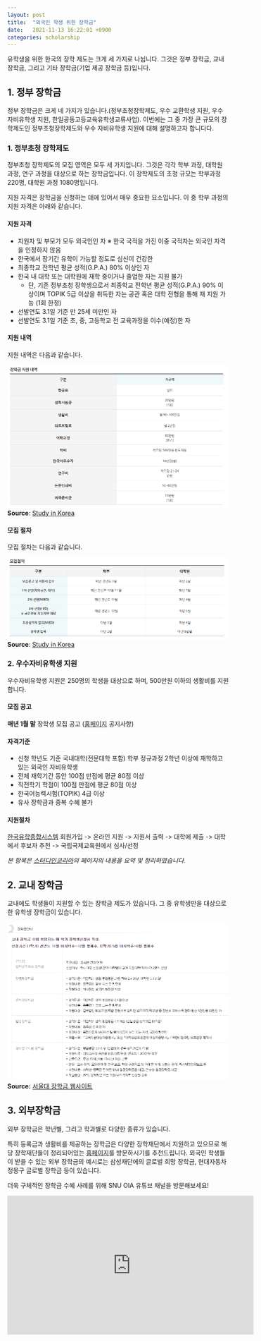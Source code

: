 ```yaml
---
layout: post
title:  "외국인 학생 위한 장학금"
date:   2021-11-13 16:22:01 +0900
categories: scholarship
---
```

유학생을 위한 한국의 장학 제도는 크게 세 가지로 나뉩니다. 그것은 정부 장학금, 교내 장학금, 그리고 기타 장학금(기업 제공 장학금 등)입니다.

## 1. 정부 장학금 

정부 장학금은 크게 네 가지가 있습니다.(정부초청장학제도, 우수 교환학생 지원, 우수 자비유학생 지원, 한일공동고등교육유학생교류사업). 이번에는 그 중 가장 큰 규모의 장학제도인 정부초청장학제도와 우수 자비유학생 지원에 대해 설명하고자 합니다다.

### 1. 정부초청 장학제도 

정부초청 장학제도의 모집 영역은 모두 세 가지입니다. 그것은 각각 학부 과정, 대학원 과정, 연구 과정을 대상으로 하는 장학금입니다. 이 장학제도의 초청 규모는 학부과정 220명, 대학원 과정 1080명입니다. 

지원 자격은 장학금을 신청하는 데에 있어서 매우 중요한 요소입니다. 이 중 학부 과정의 지원 자격은 아래와 같습니다.

#### 지원 자격
- 지원자 및 부모가 모두 외국인인 자
   ※ 한국 국적을 가진 이중 국적자는 외국인 자격을 인정하지 않음
- 한국에서 장기간 유학이 가능할 정도로 심신이 건강한
- 최종학교 전학년 평균 성적(G.P.A.) 80% 이상인 자
- 한국 내 대학 또는 대학원에 재학 중이거나 졸업한 자는 지원 불가
    - 단, 기존 정부초청 장학생으로서 최종학교 전학년 평균 성적(G.P.A.) 90% 이상이며 TOPIK 5급 이상을 취득한 자는 공관 혹은 대학 전형을 통해 재 지원 가능 (1회 한정)
- 선발연도 3.1일 기준 만 25세 미만인 자
- 선발연도 3.1일 기준 초, 중, 고등학교 전 교육과정을 이수(예정)한 자

#### 지원 내역
지원 내역은 다음과 같습니다.

![KGSP benefits](/assets/images/scholarship-post/kgsp-benefit-kor.png "KGSP benefits")
**Source**: [Study in Korea](https://www.studyinkorea.go.kr/ko/sub/gks/allnew_invite.do)

#### 모집 절차
모집 절차는 다음과 같습니다.

![KGSP recruitment process](/assets/images/scholarship-post/kgsp-procedure-kor.png "KGSP Recruitment Procedure")
**Source**: [Study in Korea](https://www.studyinkorea.go.kr/ko/sub/gks/allnew_invite.do)

### 2. 우수자비유학생 지원 
우수자비유학생 지원은 250명의 학생을 대상으로 하며, 500만원 이하의 생활비를 지원합니다.
#### 모집 공고
**매년 1월 말** 장학생 모집 공고 ([홈페이지](www.studyinkorea.go.kr) 공지사항)
#### 자격기준
- 신청 학년도 기준 국내대학(전문대학 포함) 학부 정규과정 2학년 이상에 재학하고 있는 외국인 자비유학생
- 전체 재학기간 동안 100점 만점에 평균 80점 이상 
- 직전학기 학점이 100점 만점에 평균 80점 이상
- 한국어능력시험(TOPIK) 4급 이상
- 유사 장학금과 중복 수혜 불가

#### 지원절차
[한국유학종합시스템](www.studyinkorea.go.kr) 회원가입 -> 온라인 지원 -> 지원서 출력 -> 대학에 제출 -> 대학에서 후보자 추천 -> 국립국제교육원에서 심사/선정


*본 항목은 [스터디인코리아](https://www.studyinkorea.go.kr/kr/sub/gks/allnew_invite.do)의 페이지의 내용을 요약 및 정리하였습니다.*

## 2. 교내 장학금
교내에도 학생들이 지원할 수 있는 장학금 제도가 있습니다. 그 중 유학생만을 대상으로 한 유학생 장학금이 있습니다.

![SNU Scholarships](/assets/images/scholarship-post/snu-scholarship-kor.png "List of available scholarships in SNU")
**Source:** [서울대 장학금 웹사이트](http://scholarship.snu.ac.kr/sub02/sub_0201.html)


## 3. 외부장학금
외부 장학금은 학년별, 그리고 학과별로 다양한 종류가 있습니다.

특히 등록금과 생활비를 제공하는 장학금은 다양한 장학재단에서 지원하고 있으므로 해당 장학재단들이 정리되어있는 [홈페이지](http://scholarship.snu.ac.kr/sub02/sub_0201.html)를 방문하시기를 추천드립니다. 외국인 학생들이 받을 수 있는 외부 장학금의 예시로는 삼성재단에의 글로벌 희망 장학금, 현대자동차 정몽구 글로벌 장학금 등이 있습니다. 

더욱 구체적인 장학금 수혜 사례를 위해 SNU OIA 유튜브 채널을 방문해보세요! 

<iframe width="560" height="315" src="https://www.youtube.com/embed/Mjy99Q6x7u4" title="YouTube video player" frameborder="0" allow="accelerometer; autoplay; clipboard-write; encrypted-media; gyroscope; picture-in-picture" allowfullscreen></iframe>



